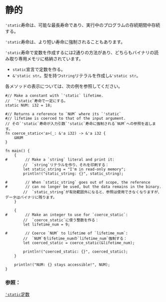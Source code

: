 # <!--Static--> 静的

<!--A `'static` lifetime is the longest possible lifetime, and lasts for the lifetime of the running program.-->
`'static`寿命は、可能な最長寿命であり、実行中のプログラムの存続期間中存続する。
<!--A `'static` lifetime may also be coerced to a shorter lifetime.-->
`'static`寿命は、より短い寿命に強制されることもあります。
<!--There are two ways to make a variable with `'static` lifetime, and both are stored in the read-only memory of the binary:-->
`'static`寿命で変数を作成するには2通りの方法があり、どちらもバイナリの読み取り専用メモリに格納されています。

* <!--Make a constant with the `static` declaration.-->
   `static`宣言で定数を作る。
* <!--Make a `string` literal which has type: `&'static str`.-->
   `&'static str`。型を持つ`string`リテラルを作成し`&'static str`。

<!--See the following example for a display of each method:-->
各メソッドの表示については、次の例を参照してください。

```rust,editable
#// Make a constant with `'static` lifetime.
//  `'static`寿命で一定にする。
static NUM: i32 = 18;

#// Returns a reference to `NUM` where its `'static` 
#// lifetime is coerced to that of the input argument.
// その`'static`寿命が入力引数`'static`寿命に強制される`NUM`への参照を返します。
fn coerce_static<'a>(_: &'a i32) -> &'a i32 {
    &NUM
}

fn main() {
    {
#        // Make a `string` literal and print it:
        //  `string`リテラルを作り、それを印刷する：
        let static_string = "I'm in read-only memory";
        println!("static_string: {}", static_string);

#        // When `static_string` goes out of scope, the reference
#        // can no longer be used, but the data remains in the binary.
        //  `static_string`が有効範囲外になると、参照は使用できなくなりますが、データはバイナリに残ります。
    }
    
    {
#        // Make an integer to use for `coerce_static`:
        //  `coerce_static`に使う整数を作る：
        let lifetime_num = 9;

#        // Coerce `NUM` to lifetime of `lifetime_num`:
        //  `NUM`をlifetime_numの`lifetime_num`強制する：
        let coerced_static = coerce_static(&lifetime_num);

        println!("coerced_static: {}", coerced_static);
    }
    
    println!("NUM: {} stays accessible!", NUM);
}
```

### <!--See also:--> 参照：

<!--[`'static` constants][static_const]-->
[`'static`定数][static_const]

[static_const]: custom_types/constants.html

